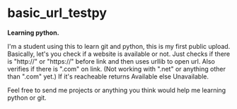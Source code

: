 # basic_url_testpy

**Learning python.**

I'm a student using this to learn git and python, this is my first public upload.
Basically, let's you check if a website is available or not. 
Just checks if there is "http://" or "https://" before link and then uses urllib to open url. 
Also verifies if there is ".com" on link. (Not working with ".net" or anything other than ".com" yet.) 
If it's reacheable returns Available else Unavailable.

Feel free to send me projects or anything you think would help me learning python or git.
